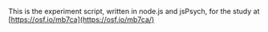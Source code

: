 This is the experiment script, written in node.js and jsPsych, for the study at [https://osf.io/mb7ca](https://osf.io/mb7ca/)
